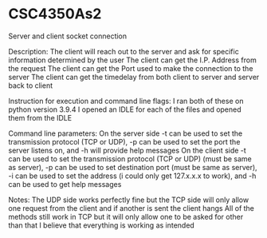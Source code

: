 # CSC4350As2
Server and client socket connection

Description:
The client will reach out to the server and ask for specific information determined by the user
The client can get the I.P. Address from the request 
The client can get the Port used to make the connection to the server
The client can get the timedelay from both client to server and server back to client

Instruction for execution and command line flags:
I ran both of these on python version 3.9.4
I opened an IDLE for each of the files and opened them from the IDLE

Command line parameters:
On the server side -t can be used to set the transmission protocol (TCP or UDP), -p can be used to set the port the server listens on, 
and -h will provide help messages
On the client side -t can be used to set the transmission protocol (TCP or UDP) (must be same as server), 
-p can be used to set destination port (must be same as server), -i can be used to set the address (i could only get 127.x.x.x to work),
and -h can be used to get help messages

Notes:
The UDP side works perfectly fine but the TCP side will only allow one request from the client and if another is sent the client hangs
All of the methods still work in TCP but it will only allow one to be asked for
other than that I believe that everything is working as intended
